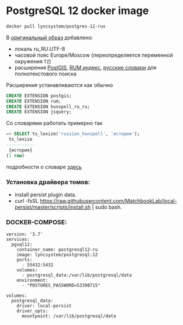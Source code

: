 # PostgreSQL 12 docker image

```bash
docker pull lyncsystem/postgres-12-rus
```

В [оригинальный образ](https://hub.docker.com/_/postgres) добавлено:

* локаль ru_RU.UTF-8
* часовой пояс Europe/Moscow (переопределяется переменной окружения `TZ`)
* расширения [PostGIS](https://postgis.net/), [RUM индекс](https://github.com/postgrespro/rum), [русские словари](https://github.com/postgrespro/hunspell_dicts/tree/master/hunspell_ru_ru) для полнотекстового поиска

Расширения устанавливаются как обычно

```sql
CREATE EXTENSION postgis;
CREATE EXTENSION rum;
CREATE EXTENSION hunspell_ru_ru;
CREATE EXTENSION jsquery;
```

Со словарями работать примерно так

```sql
=> SELECT ts_lexize('russian_hunspell', 'истории');
 ts_lexize
-----------
 {история}
(1 row)
```

подробности о словаре [здесь](https://github.com/postgrespro/hunspell_dicts)
### Установка драйвера томов:
- install persist plugin data.
- curl -fsSL https://raw.githubusercontent.com/MatchbookLab/local-persist/master/scripts/install.sh | sudo bash.

### DOCKER-COMPOSE:
```
version: '3.7'
services:
  pgsql12:
    container_name: postgresql12-ru
    image: lyncsystem/postgresql:12
    ports:
      - 55432:5432
    volumes:
      - postgresql_data:/var/lib/postgresql/data
    environment:
      - "POSTGRES_PASSWORD=53398715"

volumes:
  postgresql_data:
    driver: local-persist
    driver_opts:
      mountpoint: /var/lib/postgresql/data
```
